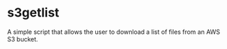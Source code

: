 s3getlist
=========

A simple script that allows the user to download a list of files from an AWS S3 bucket.
